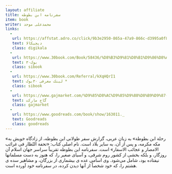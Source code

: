 ```yaml
---
layout: affiliate
title: سفرنامه ابن بطوطه
item: book
writer: محمدعلی موحد
links:
  - 
   url: https://affstat.adro.co/click/9b3e2950-865a-47a9-866c-d3995a0f869c
   text: دیجیکالا
   class: digikala
  - 
   url: https://www.30book.com/Book/58436/%D8%B3%D9%81%D8%B1%D9%86%D8%A7%D9%85%D9%87-%D8%A7%D8%A8%D9%86-%D8%A8%D8%B7%D9%88%D8%B7%D9%87-2%D8%AC%D9%84%D8%AF%DB%8C-%D8%A7%D8%A8%D9%88-%D8%B9%D8%A8%D8%AF%D8%A7%D9%84%D9%84%D9%87-%D9%85%D8%AD%D9%85%D8%AF-%D8%A8%D9%86-%D8%B9%D8%A8%D8%AF%D8%A7%D9%84%D9%84%D9%87-%D8%B7%D9%86%D8%AC%D9%87-%D8%A7%DB%8C-%DA%A9%D8%A7%D8%B1%D9%86%D8%A7%D9%85%D9%87
   text: ۳۰بوک
   class: sibook
  - 
   url: https://www.30book.com/Referral/kXqHQrI1
   text: لینک معرفی ۳۰بوک *
   class: sibook
  -
   url: https://www.gajmarket.com/%D9%85%D8%AC%D9%85%D9%88%D8%B9%D9%87-2-%D8%AC%D9%84%D8%AF%DB%8C-%DA%A9%D8%AA%D8%A7%D8%A8-%D8%B3%D9%81%D8%B1%D9%86%D8%A7%D9%85%D9%87-%D8%A7%D8%A8%D9%86-%D8%A8%D8%B7%D9%88%D8%B7%D9%87
   text: گاج مارکت
   class: gajmarket
  -
   url: https://www.goodreads.com/book/show/163011._
   text: Goodreads
   class: goodreads
---
```


«رحلة ابن بطوطة» به زبان عربى، گزارش سفر طولانى ابن بطوطه، از زادگاه خویش به مكه مكرمه، و پس از آن، به سایر بلاد است‌. نام اصلى كتاب: «تحفة النّظار فى غرائب الامصار و عجائب الاسفار» است. سفرنامه ابن‌ بطوطه تقریباً سراسر جهان اسلام آن روزگار، و بلكه بخشى از كشور روم شرقى، و آسیاى صغیر را، كه هنوز به دست مسلمانها نیفتاده بود، شامل مى‌شود. وی اسامى عده ی بیشمارى از بزرگان، و مشاهیر سده ی هشتم را، كه خود شخصاً از آنها دیدن كرده، در سفر‌نامه خود آورده است.
